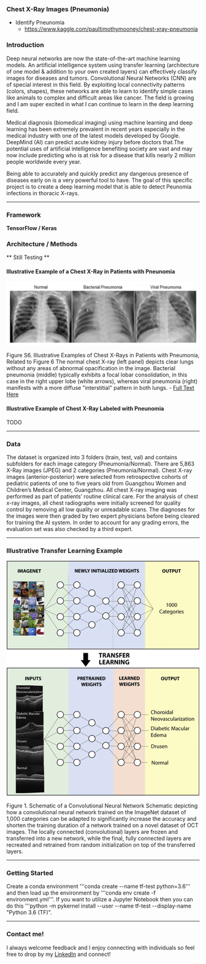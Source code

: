 ### Chest X-Ray Images (Pneumonia)

* Identify Pneunomia
  + https://www.kaggle.com/paultimothymooney/chest-xray-pneumonia

### Introduction

Deep neural networks are now the state-of-the-art machine learning models. An artificial 
intelligence system using transfer learning (architecture of one model & addition to your own created layers) can effectively classify images for diseases
and tumors. Convolutional Neural Networks (CNN) are of special interest in this field. By exploiting local connectivity patterns (colors, shapes), these networks
are able to learn to identify simple cases like animals to complex and difficult areas like cancer. The field is growing and I am super excited in what I can continue
to learn in the deep learning field.

Medical diagnosis (biomedical imaging) using machine learning and deep learning has been extremely prevalent in recent years especially in the medical industry with one 
of the latest models developed by Google. DeepMind (AI) can predict acute kidney injury before doctors that.The potential uses of artificial intelligence 
benefiting society are vast and may now include predicting who is at risk for a disease that kills nearly 2 million people worldwide every year.

Being able to accurately and quickly predict any dangerous presence of diseases early on is a very powerful tool to have. The goal of this specific
project is to create a deep learning model that is able to detect Peunomia infections in thoracic X-rays.
_____________________________________________________________________________________________

### Framework 

**TensorFlow / Keras**

### Architecture / Methods

** Still Testing **

#### Illustrative Example of a Chest X-Ray in Patients with Pneunomia
![Image](https://raw.githubusercontent.com/davidtnly/DeepLearning/master/07-pneunomia-radiograph-imaging/etc/xray.png)

Figure S6. Illustrative Examples of Chest X-Rays in Patients with Pneumonia, Related to Figure 6 The normal chest X-ray (left panel) 
depicts clear lungs without any areas of abnormal opacification in the image. Bacterial pneumonia (middle) typically exhibits a focal 
lobar consolidation, in this case in the right upper lobe (white arrows), whereas viral pneumonia (right) manifests with a more diffuse 
"interstitial" pattern in both lungs. - [Full Text Here](http://www.cell.com/cell/fulltext/S0092-8674(18)30154-5)

#### Illustrative Example of Chest X-Ray Labeled with Pneunomia

TODO
_____________________________________________________________________________________________

### Data

The dataset is organized into 3 folders (train, test, val) and contains subfolders for each image category (Pneumonia/Normal). There are 
5,863 X-Ray images (JPEG) and 2 categories (Pneumonia/Normal). Chest X-ray images (anterior-posterior) were selected from retrospective 
cohorts of pediatric patients of one to five years old from Guangzhou Women and Children’s Medical Center, Guangzhou. All chest X-ray 
imaging was performed as part of patients’ routine clinical care. For the analysis of chest x-ray images, all chest radiographs were initially 
screened for quality control by removing all low quality or unreadable scans. The diagnoses for the images were then graded by two expert 
physicians before being cleared for training the AI system. In order to account for any grading errors, the evaluation set was also checked 
by a third expert.
_____________________________________________________________________________________________

### Illustrative Transfer Learning Example 

![Image](https://raw.githubusercontent.com/davidtnly/DeepLearning/master/07-pneunomia-radiograph-imaging/etc/transfer-learning.jpg)

Figure 1. Schematic of a Convolutional Neural Network
Schematic depicting how a convolutional neural network trained on the ImageNet dataset of 1,000 categories can be adapted to significantly increase 
the accuracy and shorten the training duration of a network trained on a novel dataset of OCT images. The locally connected (convolutional) layers are 
frozen and transferred into a new network, while the final, fully connected layers are recreated and retrained from random initialization on top of the 
transferred layers.
_____________________________________________________________________________________________

### Getting Started

Create a conda environment '''conda create --name tf-test python=3.6''' and then load up the environment by '''conda env create -f environment.yml'''.
If you want to utilize a Jupyter Notebook then you can do this '''python -m pykernel install --user --name tf-test --display-name "Python 3.6 (TF)".

_____________________________________________________________________________________________

### Contact me!

I always welcome feedback and I enjoy connecting with individuals so feel free to drop by my [LinkedIn](https://www.linkedin.com/in/davidtly) and connect!
